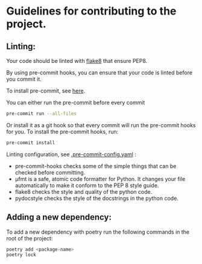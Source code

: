 # Guidelines for contributing to the project.

## Linting:

Your code should be linted with [flake8](https://flake8.pycqa.org/en/latest/) that ensure PEP8.

By using pre-commit hooks, you can ensure that your code is linted before you commit it.

To install pre-commit, see [here](https://pre-commit.com/#install).

You can either run the pre-commit before every commit

```bash
pre-commit run --all-files
```

Or install it as a git hook so that every commit will run the pre-commit hooks for you.
To install the pre-commit hooks, run:

```bash
pre-commit install
```
Linting configuration, see [.pre-commit-config.yaml](.pre-commit-config.yaml) :
- pre-commit-hooks checks some of the simple things that can be checked before committing.
- µfmt is a safe, atomic code formatter for Python. It changes your file automatically to make it conform to the PEP 8 style guide.
- flake8 checks the style and quality of the python code.
- pydocstyle checks the style of the docstrings in the python code.

## Adding a new dependency:

To add a new dependency with poetry run the following commands in the root of the project:

```bash
poetry add <package-name>
poetry lock
```
